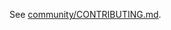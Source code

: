 See [community/CONTRIBUTING.md](https://github.com/instruct-lab/community/blob/main/CONTRIBUTING.md).
